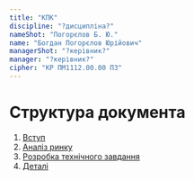 ```yaml
---
title: "КПК"
discipline: "?дисципліна?"
nameShot: "Погорєлов Б. Ю."
name: "Богдан Погорєлов Юрійович"
managerShot: "?керівник?"
manager: "?керівник?"
cipher: "КР ПМ1112.00.00 ПЗ"
---
```


# Структура документа

1. [Вступ](chapter1.md)
1. [Аналіз ринку](chapter2.md)
1. [Розробка технічного завдання](chapter3.md)
4. [Деталі](chapter4.md)
